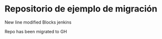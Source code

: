 # Repositorio de ejemplo de migración
New line modified
Blocks jenkins

Repo has been migrated to GH
